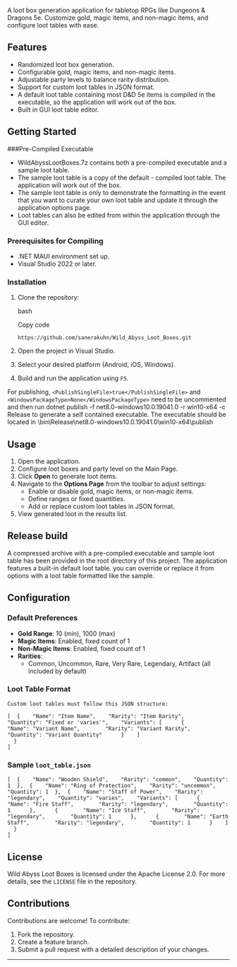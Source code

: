 A loot box generation application for tabletop RPGs like Dungeons & Dragons 5e. Customize gold, magic items, and non-magic items, and configure loot tables with ease.

Features
--------

-   Randomized loot box generation.
-   Configurable gold, magic items, and non-magic items.
-   Adjustable party levels to balance rarity distribution.
-   Support for custom loot tables in JSON format.
-   A default loot table containing most D&D 5e items is compiled in the executable, so the application will work out of the box.
-   Built in GUI loot table editor.

Getting Started
---------------

###Pre-Compiled Executable
- WildAbyssLootBoxes.7z contains both a pre-compiled executable and a sample loot table.
- The sample loot table is a copy of the default - compiled loot table. The application will work out of the box.
- The sample loot table is only to demonstrate the formatting in the event that you want to curate your own loot table and update it through the application options page.
- Loot tables can also be edited from within the application through the GUI editor. 

### Prerequisites for Compiling

-   .NET MAUI environment set up.
-   Visual Studio 2022 or later.

### Installation

1.  Clone the repository:

    bash

    Copy code

    `https://github.com/sanerakuhn/Wild_Abyss_Loot_Boxes.git`

2.  Open the project in Visual Studio.
3.  Select your desired platform (Android, iOS, Windows).
4.  Build and run the application using `F5`.

For publishing, ```<PublishSingleFile>true</PublishSingleFile>``` and ```<WindowsPackageType>None</WindowsPackageType>``` need to be uncommented 
		and then run dotnet publish -f net8.0-windows10.0.19041.0 -r win10-x64 -c Release to generate a self contained executable.
		The executable should be located in \bin\Release\net8.0-windows10.0.19041.0\win10-x64\publish

Usage
-----

1.  Open the application.
2.  Configure loot boxes and party level on the Main Page.
3.  Click **Open** to generate loot items.
4.  Navigate to the **Options Page** from the toolbar to adjust settings:
    -   Enable or disable gold, magic items, or non-magic items.
    -   Define ranges or fixed quantities.
    -   Add or replace custom loot tables in JSON format.
5.  View generated loot in the results list.

Release build
-------------

A compressed archive with a pre-compiled executable and sample loot table has been provided in the root directory of this project. The application features a built-in default loot table. you can override or replace it from options with a loot table formatted like the sample.

Configuration
-------------

### Default Preferences

-   **Gold Range**: 10 (min), 1000 (max)
-   **Magic Items**: Enabled, fixed count of 1
-   **Non-Magic Items**: Enabled, fixed count of 1
-   **Rarities**:
    -   Common, Uncommon, Rare, Very Rare, Legendary, Artifact (all included by default)

### Loot Table Format
```
Custom loot tables must follow this JSON structure:

[  {    "Name": "Item Name",    "Rarity": "Item Rarity",    "Quantity": "Fixed or 'varies'",    "Variants": [      {        "Name": "Variant Name",        "Rarity": "Variant Rarity",        "Quantity": "Variant Quantity"      }    ]
  }
]
```
### Sample `loot_table.json`

```
[  {    "Name": "Wooden Shield",    "Rarity": "common",    "Quantity": 1  },  {    "Name": "Ring of Protection",    "Rarity": "uncommon",    "Quantity": 1  },  {    "Name": "Staff of Power",    "Rarity": "legendary",    "Quantity": "varies",    "Variants": [      {        "Name": "Fire Staff",        "Rarity": "legendary",        "Quantity": 1      },      {        "Name": "Ice Staff",        "Rarity": "legendary",        "Quantity": 1      },      {        "Name": "Earth Staff",        "Rarity": "legendary",        "Quantity": 1      }    ]
  }
]
```

License
-------

Wild Abyss Loot Boxes is licensed under the Apache License 2.0. For more details, see the `LICENSE` file in the repository.

Contributions
-------------

Contributions are welcome! To contribute:

1.  Fork the repository.
2.  Create a feature branch.
3.  Submit a pull request with a detailed description of your changes.

* * * * *
